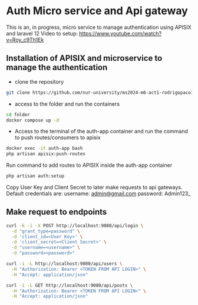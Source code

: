 # Auth Micro service and Api gateway

This is an, in progress, micro service to manage authentication using APISIX and laravel 12
Video to setup: https://www.youtube.com/watch?v=Roy_c9Th1Ek

## Installation of APISIX and microservice to manage the authentication

- clone the repository

```bash
git clone https://github.com/nur-university/ms2024-m6-act1-rodrigopaco1986
```

- access to the folder and run the containers
```bash
cd folder
docker compose up -d
```

- Access to the terminal of the auth-app container and run the command to push routes/consumers to apisix
```bash
docker exec -it auth-app bash
php artisan apisix:push-routes
```

Run command to add routes to APISIX inside the auth-app container
```bash
php artisan auth:setup
```

Copy User Key and Client Secret to later make requests to api gateways.
Default credentials are:
username: admin@gmail.com
password: Admin123_

## Make request to endpoints

```bash
curl -k -i -X POST http://localhost:9080/api/login \
  -d "grant_type=password" \
  -d 'client_id=<User Key>' \
  -d 'client_secret=<Client Secret>' \
  -d "username=<username>" \
  -d "password=<password>"
```

```bash
curl -i -L http://localhost:9080/api/users \
  -H "Authorization: Bearer <TOKEN FROM API LOGIN>" \
  -H "Accept: application/json"
```

```bash
curl -i -L GET http://localhost:9080/api/posts \
  -H "Authorization: Bearer <TOKEN FROM API LOGIN>" \
  -H "Accept: application/json"
```